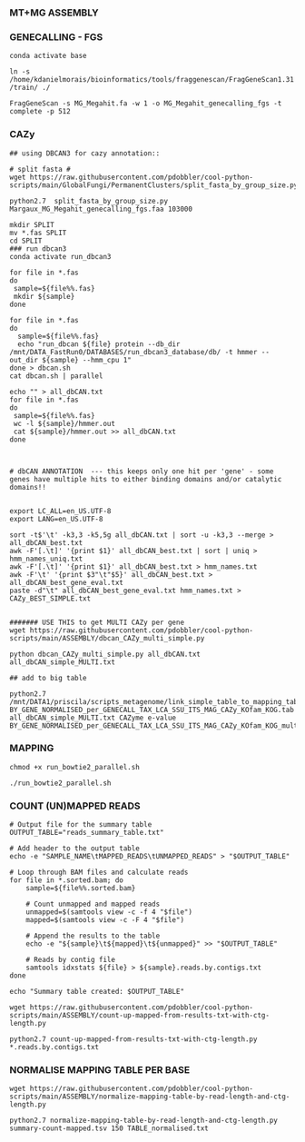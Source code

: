### MT+MG ASSEMBLY


### GENECALLING - FGS

`conda activate base`

`ln -s /home/kdanielmorais/bioinformatics/tools/fraggenescan/FragGeneScan1.31/train/ ./`

`FragGeneScan -s MG_Megahit.fa -w 1 -o MG_Megahit_genecalling_fgs -t complete -p 512`


### CAZy

```
## using DBCAN3 for cazy annotation::

# split fasta #
wget https://raw.githubusercontent.com/pdobbler/cool-python-scripts/main/GlobalFungi/PermanentClusters/split_fasta_by_group_size.py

python2.7  split_fasta_by_group_size.py  Margaux_MG_Megahit_genecalling_fgs.faa 103000

mkdir SPLIT 
mv *.fas SPLIT
cd SPLIT
### run dbcan3
conda activate run_dbcan3

for file in *.fas
do
 sample=${file%%.fas}
 mkdir ${sample}
done

for file in *.fas
do
  sample=${file%%.fas}
  echo "run_dbcan ${file} protein --db_dir /mnt/DATA_FastRun0/DATABASES/run_dbcan3_database/db/ -t hmmer --out_dir ${sample} --hmm_cpu 1"
done > dbcan.sh
cat dbcan.sh | parallel

echo "" > all_dbCAN.txt
for file in *.fas
do
 sample=${file%%.fas}
 wc -l ${sample}/hmmer.out
 cat ${sample}/hmmer.out >> all_dbCAN.txt
done



# dbCAN ANNOTATION  --- this keeps only one hit per 'gene' - some genes have multiple hits to either binding domains and/or catalytic domains!!


export LC_ALL=en_US.UTF-8
export LANG=en_US.UTF-8

sort -t$'\t' -k3,3 -k5,5g all_dbCAN.txt | sort -u -k3,3 --merge > all_dbCAN_best.txt
awk -F'[.\t]' '{print $1}' all_dbCAN_best.txt | sort | uniq > hmm_names_uniq.txt
awk -F'[.\t]' '{print $1}' all_dbCAN_best.txt > hmm_names.txt
awk -F'\t' '{print $3"\t"$5}' all_dbCAN_best.txt > all_dbCAN_best_gene_eval.txt
paste -d"\t" all_dbCAN_best_gene_eval.txt hmm_names.txt > CAZy_BEST_SIMPLE.txt


####### USE THIS to get MULTI CAZy per gene
wget https://raw.githubusercontent.com/pdobbler/cool-python-scripts/main/ASSEMBLY/dbcan_CAZy_multi_simple.py

python dbcan_CAZy_multi_simple.py all_dbCAN.txt all_dbCAN_simple_MULTI.txt

## add to big table

python2.7 /mnt/DATA1/priscila/scripts_metagenome/link_simple_table_to_mapping_table.py BY_GENE_NORMALISED_per_GENECALL_TAX_LCA_SSU_ITS_MAG_CAZy_KOfam_KOG.tab all_dbCAN_simple_MULTI.txt CAZyme e-value BY_GENE_NORMALISED_per_GENECALL_TAX_LCA_SSU_ITS_MAG_CAZy_KOfam_KOG_multiCAZY.tab
```



### MAPPING

`chmod +x run_bowtie2_parallel.sh`

`./run_bowtie2_parallel.sh`

### COUNT (UN)MAPPED READS

```
# Output file for the summary table
OUTPUT_TABLE="reads_summary_table.txt"

# Add header to the output table
echo -e "SAMPLE_NAME\tMAPPED_READS\tUNMAPPED_READS" > "$OUTPUT_TABLE"

# Loop through BAM files and calculate reads
for file in *.sorted.bam; do
    sample=${file%%.sorted.bam}
    
    # Count unmapped and mapped reads
    unmapped=$(samtools view -c -f 4 "$file")
    mapped=$(samtools view -c -F 4 "$file")

    # Append the results to the table
    echo -e "${sample}\t${mapped}\t${unmapped}" >> "$OUTPUT_TABLE"

    # Reads by contig file
    samtools idxstats ${file} > ${sample}.reads.by.contigs.txt
done

echo "Summary table created: $OUTPUT_TABLE"
```

`wget https://raw.githubusercontent.com/pdobbler/cool-python-scripts/main/ASSEMBLY/count-up-mapped-from-results-txt-with-ctg-length.py`

`python2.7 count-up-mapped-from-results-txt-with-ctg-length.py *.reads.by.contigs.txt`


### NORMALISE MAPPING TABLE PER BASE

`wget https://raw.githubusercontent.com/pdobbler/cool-python-scripts/main/ASSEMBLY/normalize-mapping-table-by-read-length-and-ctg-length.py`

`python2.7 normalize-mapping-table-by-read-length-and-ctg-length.py summary-count-mapped.tsv 150 TABLE_normalised.txt`


